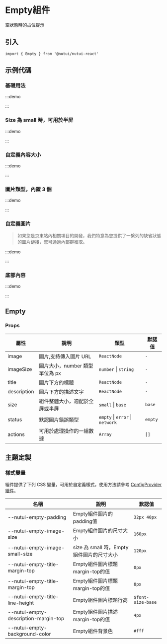# Empty組件

空狀態時的占位提示

## 引入

```tsx
import { Empty } from '@nutui/nutui-react'
```

## 示例代碼

### 基礎用法

:::demo

<CodeBlock src='h5/demo1.tsx'></CodeBlock>

:::

### Size 為 small 時，可用於半屏

:::demo

<CodeBlock src='h5/demo2.tsx'></CodeBlock>

:::

### 自定義內容大小

:::demo

<CodeBlock src='h5/demo3.tsx'></CodeBlock>

:::

### 圖片類型，內置 3 個

:::demo

<CodeBlock src='h5/demo4.tsx'></CodeBlock>

:::

### 自定義圖片

> 如果您是京東站內相關項目的開發，我們特意為您提供了一繫列的缺省狀態的圖片鏈接，您可通過內部群獲取。

:::demo

<CodeBlock src='h5/demo5.tsx'></CodeBlock>

:::

### 底部內容

:::demo

<CodeBlock src='h5/demo6.tsx'></CodeBlock>

:::

## Empty

### Props

| 屬性        | 說明                           | 類型                            | 默認值  |
| ----------- | ------------------------------ | ------------------------------- | ------- |
| image       | 圖片,支持傳入圖片 URL          | `ReactNode`                     | `-`     |
| imageSize   | 圖片大小，number 類型單位為 px | `number` \| `string`            | `-`     |
| title       | 圖片下方的標題                 | `ReactNode`                     | `-`     |
| description | 圖片下方的描述文字             | `ReactNode`                     | `-`     |
| size        | 組件整體大小，適配於全屏或半屏 | `small` \| `base`               | `base`  |
| status      | 默認圖片錯誤類型               | `empty` \| `error` \| `network` | `empty` |
| actions     | 可用於處理操作的一組數據       | `Array`                         | `[]`    |

## 主題定製

### 樣式變量

組件提供了下列 CSS 變量，可用於自定義樣式，使用方法請參考 [ConfigProvider 組件](#/zh-CN/component/configprovider)。

| 名稱                                  | 說明                                      | 默認值            |
| ------------------------------------- | ----------------------------------------- | ----------------- |
| \--nutui-empty-padding                | Empty組件圖片的padding值                  | `32px 40px`       |
| \--nutui-empty-image-size             | Empty組件圖片的尺寸大小                   | `160px`           |
| \--nutui-empty-image-small-size       | size 為 small 時，Empty組件圖片的尺寸大小 | `120px`           |
| \--nutui-empty-title-margin-top       | Empty組件圖片標題margin-top的值           | `0px`             |
| \--nutui-empty-title-margin-top       | Empty組件圖片標題margin-top的值           | `8px`             |
| \--nutui-empty-title-line-height      | Empty組件圖片標題行高                     | `$font-size-base` |
| \--nutui-empty-description-margin-top | Empty組件圖片描述margin-top的值           | `4px`             |
| \--nutui-empty-background-color       | Empty組件背景色                           | `#fff`            |
